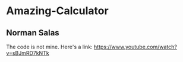 # Amazing-Calculator
## Norman Salas
The code is not mine.
Here's a link: https://www.youtube.com/watch?v=sBJmRD7kNTk
